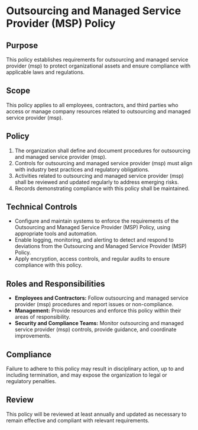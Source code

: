 # Outsourcing and Managed Service Provider (MSP) Policy

## Purpose
This policy establishes requirements for outsourcing and managed service provider (msp) to protect organizational assets and ensure compliance with applicable laws and regulations.

## Scope
This policy applies to all employees, contractors, and third parties who access or manage company resources related to outsourcing and managed service provider (msp).

## Policy
1. The organization shall define and document procedures for outsourcing and managed service provider (msp).
2. Controls for outsourcing and managed service provider (msp) must align with industry best practices and regulatory obligations.
3. Activities related to outsourcing and managed service provider (msp) shall be reviewed and updated regularly to address emerging risks.
4. Records demonstrating compliance with this policy shall be maintained.

## Technical Controls
- Configure and maintain systems to enforce the requirements of the Outsourcing and Managed Service Provider (MSP) Policy, using appropriate tools and automation.
- Enable logging, monitoring, and alerting to detect and respond to deviations from the Outsourcing and Managed Service Provider (MSP) Policy.
- Apply encryption, access controls, and regular audits to ensure compliance with this policy.

## Roles and Responsibilities
- **Employees and Contractors:** Follow outsourcing and managed service provider (msp) procedures and report issues or non-compliance.
- **Management:** Provide resources and enforce this policy within their areas of responsibility.
- **Security and Compliance Teams:** Monitor outsourcing and managed service provider (msp) controls, provide guidance, and coordinate improvements.

## Compliance
Failure to adhere to this policy may result in disciplinary action, up to and including termination, and may expose the organization to legal or regulatory penalties.

## Review
This policy will be reviewed at least annually and updated as necessary to remain effective and compliant with relevant requirements.

